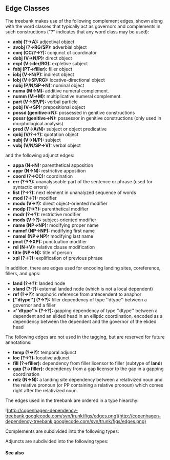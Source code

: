 ## Edge Classes ##

The treebank makes use of the following complement edges, shown along with the word classes that typically act as governors and complements in such constructions ("?" indicates that any word class may be used):

  * **aobj (?-&gt;A):** adjectival object
  * **avobj (?-&gt;RG/SP):** adverbial object
  * **conj (CC/?-&gt;?):** conjunct of coordinator
  * **dobj (V-&gt;N/P):** direct object
  * **expl (V-&gt;der/RG):** expletive subject
  * **fobj (PT-&gt;filler):** filler object
  * **iobj (V-&gt;N/P):** indirect object
  * **lobj (V-&gt;SP/RG):** locative-directional object
  * **nobj (P/N/SP-&gt;N):** nominal object
  * **numa (M-&gt;M):** additive numeral complement.
  * **numm (M-&gt;M):** multiplicative numeral complement.
  * **part (V-&gt;SP/P):** verbal particle
  * **pobj (V-&gt;SP):** prepositional object
  * **possd (genitive-&gt;N):** possessed in genitive constructions
  * **possr (genitive-&gt;N):** possessor in genitive constructions (only used in morphological analysis)
  * **pred (V-&gt;A/N):** subject or object predicative
  * **qobj (V/?-&gt;?):** quotation object
  * **subj (V-&gt;N/P):** subject
  * **vobj (V/N/SP-&gt;V):** verbal object

and the following adjunct edges:

  * **appa (N-&gt;N):** parenthetical apposition
  * **appr (N-&gt;N):** restrictive apposition
  * **coord (?-&gt;CC):** coordination
  * **err (?-&gt;?):** unanalyseable part of the sentence or phrase (used for syntactic errors)
  * **list (?-&gt;?):** next element in unanalyzed sequence of words
  * **mod (?-&gt;?):** modifier
  * **modo (V-&gt;?):** direct object-oriented modifier
  * **modp (?-&gt;?):** parenthetical modifier
  * **modr (?-&gt;?):** restrictive modifier
  * **mods (V-&gt;?):** subject-oriented modifier
  * **name (NP-&gt;NP):** modifying proper name
  * **namef (NP-&gt;NP):** modifying first name
  * **namel (NP-&gt;NP):** modifying last name
  * **pnct (?-&gt;XP):** punctuation modifier
  * **rel (N-&gt;V):** relative clause modification
  * **title (NP-&gt;N):** title of person
  * **xpl (?-&gt;?):** explification of previous phrase

In addition, there are edges used for encoding landing sites, coreference, fillers, and gaps:

  * **land (?-&gt;?):** landed node
  * **xland (?-?):** external landed node (which is not a local dependent)
  * **ref (?-&gt;?):** anaphoric reference from antecendent to anaphor
  * **[''dtype''] (?-&gt;?):** filler dependency of type ''dtype'' between a governor and a filler
  * **&lt;''dtype''&gt; (?-&gt;?):** gapping dependency of type ''dtype'' between a dependent and an elided head in an elliptic coordination, encoded as a dependency between the dependent and the governor of the elided head

The following edges are not used in the tagging, but are reserved for future annotations:

  * **temp (?-&gt;?):** temporal adjunct
  * **loc (?-&gt;?):** locative adjunct
  * **fill (?-&gt;filler):** dependency from filler licensor to filler (subtype of **land**)
  * **gap (?-&gt;filler):** dependency from a gap licensor to the gap in a gapping coordination
  * **relz (N-&gt;Ñ):** a landing site dependency between a relativized noun and the relative pronoun (or PP containing a relative pronoun) which comes right after the relativized noun.

The edges used in the treebank are ordered in a type hiearchy:

![http://copenhagen-dependency-treebank.googlecode.com/svn/trunk/figs/edges.png](http://copenhagen-dependency-treebank.googlecode.com/svn/trunk/figs/edges.png)

Complements are subdivided into the following types:

Adjuncts are subdivided into the following types:


#### See also ####

